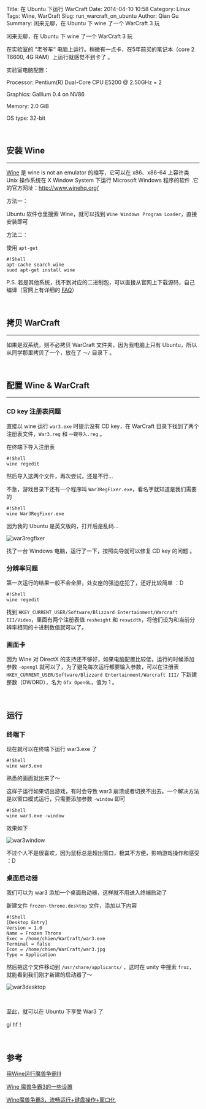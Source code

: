 Title: 在 Ubuntu 下运行 WarCraft
Date: 2014-04-10 10:58
Category: Linux
Tags: Wine, WarCraft 
Slug: run_warcraft_on_ubuntu
Author: Qian Gu
Summary: 闲来无聊，在 Ubuntu 下 wine 了一个 WarCraft 3 玩

闲来无聊，在 Ubuntu 下 wine 了一个 WarCraft 3 玩

在实验室的 ”老爷车“ 电脑上运行。稍微有一点卡，在5年前买的笔记本（core 2 T6600, 4G RAM）上运行就感觉不到卡了 。

实验室电脑配置：

Processor: Pentium(R) Dual-Core CPU E5200 @ 2.50GHz × 2 

Graphics: Gallium 0.4 on NV86

Memory: 2.0 GiB

OS type: 32-bit

<br>

## 安装 Wine
* * *

[Wine][wine] 是 wine is not an emulator 的缩写，它可以在 x86、x86-64 上容许类 Unix 操作系统在 X Window System 下运行 Microsoft Windows 程序的软件 .它的官方网址：http://www.winehq.org/

方法一：

Ubuntu 软件仓里搜索 Wine，就可以找到 `Wine Windows Program Loader`，直接安装即可

方法二：

使用 `apt-get`

    #!Shell
    apt-cache search wine
    suod apt-get install wine

P.S. 若是其他系统，找不到对应的二进制包，可以直接从官网上下载源码，自己编译（官网上有详细的 [FAQ][FAQ]）

[wine]: http://en.wikipedia.org/wiki/Wine_(software)
[FAQ]: http://wiki.winehq.org/FAQ_zhcn

<br>

## 拷贝 WarCraft
* * *

如果是双系统，则不必拷贝 WarCraft 文件夹，因为我电脑上只有 Ubuntu，所以从同学那里拷贝了一个，放在了 `～/` 目录下 。

<br>

## 配置 Wine & WarCraft
* * *

### CD key 注册表问题

直接以 wine 运行 `war3.exe` 时提示没有 CD key，在 WarCraft 目录下找到了两个注册表文件，`War3.reg` 和 `一键导入.reg` 。

在终端下导入注册表

    #!Shell
    wine regedit

然后导入这两个文件，再次尝试，还是不行...

不急，游戏目录下还有一个程序叫 `War3RegFixer.exe`，看名字就知道是我们需要的

    #!Shell
    wine War3RegFixer.exe
    
因为我的 Ubuntu 是英文版的，打开后是乱码...

![war3regfixer](/images/run-warcraft-on-ubuntu/war3regfixer.png)

找了一台 Windows 电脑，运行了一下，按照向导就可以修复 CD key 的问题 。

### 分辨率问题

第一次运行的结果一般不会全屏，处女座的强迫症犯了，还好比较简单 ：D

    #!Shell
    wine regedit

找到 `HKEY_CURRENT_USER/Software/Blizzard Entertainment/Warcraft III/Video`，里面有两个注册表值 `resheight` 和 `reswidth`，将他们设为和当前分辨率相同的十进制数值就可以了。

### 画面卡

因为 Wine 对 DirectX 的支持还不够好，如果电脑配置比较低，运行的时候添加参数 `-opengl` 就可以了，为了避免每次运行都要输入参数，可以在注册表 `HKEY_CURRENT_USER/Software/Blizzard Entertainment/Warcraft III/` 下新建整数（DWORD），名为 `Gfx OpenGL`，值为 1 。

<br>

## 运行

### 终端下

现在就可以在终端下运行 war3.exe 了

    #!Shell
    wine war3.exe

熟悉的画面就出来了～

这样子运行如果切出游戏，有时会导致 war3 崩溃或者切换不出去。一个解决方法是以窗口模式运行，只需要添加参数 `-window` 即可

    #!Shell
    wine war3.exe -window

效果如下

![war3window](/images/run-warcraft-on-ubuntu/war3window.png)

不过个人不是很喜欢，因为鼠标总是超出窗口，极其不方便，影响游戏操作和感受 ：D


### 桌面启动器

我们可以为 war3 添加一个桌面启动器，这样就不用进入终端启动了

新建文件 `frozen-throne.desktop` 文件，添加以下内容

    #!Shell
    [Desktop Entry]
    Version = 1.0
    Name = Frozen Throne
    Exec = /home/chien/WarCraft/war3.exe
    Terminal = false
    Icon = /home/chien/WarCraft/war3.jpg
    Type = Application

然后把这个文件移动到 `/usr/share/applicants/` ，这时在 unity 中搜索 `froz`，就能看到我们刚才新建的启动器了～

![war3desktop](/images/run-warcraft-on-ubuntu/war3desktop.png)

<br>

至此，就可以在 Ubuntu 下享受 War3 了

gl hf！

<br>

## 参考

[用Wine运行魔兽争霸III](http://linux-wiki.cn/wiki/zh-hans/%E7%94%A8Wine%E8%BF%90%E8%A1%8C%E9%AD%94%E5%85%BD%E4%BA%89%E9%9C%B8III)

[Wine 魔兽争霸3的一些设置](http://blog.ubuntusoft.com/wine-warcraft-3.html#.U0Xt11SSx38)

[Wine魔兽争霸3，流畅运行+键盘操作+窗口化](http://hi.baidu.com/chenwzox/item/4e6346f1575a7ab231c199b4)
